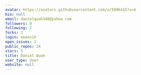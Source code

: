 ```yaml
---
avatar: https://avatars.githubusercontent.com/u/5896415?v=4
bio: null
email: danielquah148@yahoo.com
followers: 9
following: 2
forks: 2
login: emansih
open_issues: 1
public_repos: 24
stars: 5
title: Daniel Quah
user_type: User
website: null
---
```


